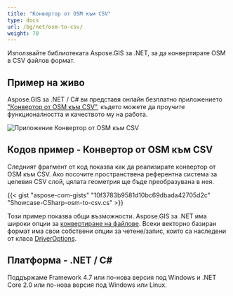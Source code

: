 ```yaml
---
title: "Конвертор от OSM към CSV"
type: docs
url: /bg/net/osm-to-csv/
weight: 70
---
```


Използвайте библиотеката Aspose.GIS за .NET, за да конвертирате OSM в CSV файлов формат.

## **Пример на живо**

Aspose.GIS за .NET / C# ви представя онлайн безплатно приложението ["Конвертор от OSM към CSV"](https://products.aspose.app/gis/conversion/osm-to-csv), където можете да проучите функционалността и качеството му на работа.

![Приложение Конвертор от OSM към CSV](conversion.png)

## **Кодов пример - Конвертор от OSM към CSV**

Следният фрагмент от код показва как да реализирате конвертор от OSM към CSV. Ако посочите пространствена референтна система за целевия CSV слой, цялата геометрия ще бъде преобразувана в нея. 

{{< gist "aspose-com-gists" "10f3783b9581d10bc69dbada42705d2c" "Showcase-CSharp-osm-to-csv.cs" >}}

Този пример показва общи възможности. Aspose.GIS за .NET има широки опции за [конвертиране на файлове](https://docs.aspose.com/gis/net/vector-layers/). Всеки векторно базиран формат има свои собствени опции за четене/запис, които са наследени от класа [DriverOptions](https://reference.aspose.com/gis/net/aspose.gis/driveroptions).

## **Платформа - .NET / C#**

Поддържаме Framework 4.7 или по-нова версия под Windows и .NET Core 2.0 или по-нова версия под Windows или Linux.
